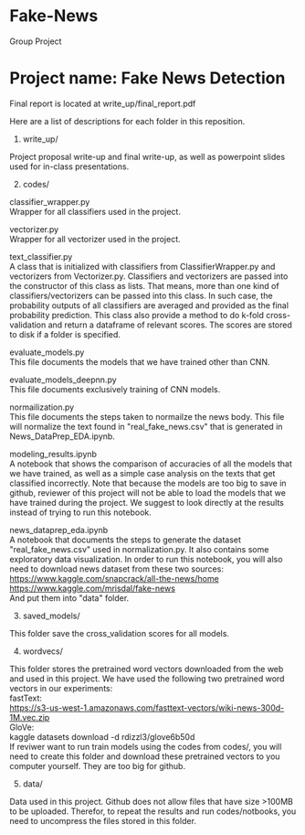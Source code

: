 # Fake-News
Group Project
# Project name: Fake News Detection   
Final report is located at write_up/final_report.pdf   


Here are a list of descriptions for each folder in this reposition.   
1. write_up/   

Project proposal write-up and final write-up, as well as powerpoint slides used for in-class presentations.

2. codes/   

classifier_wrapper.py   
Wrapper for all classifiers used in the project.     

vectorizer.py   
Wrapper for all vectorizer used in the project.

text_classifier.py   
A class that is initialized with classifiers from ClassifierWrapper.py and vectorizers from Vectorizer.py. Classifiers and vectorizers are passed into the constructor of this class as lists. That means, more than one kind of classifiers/vectorizers can be passed into this class. In such case, the probability outputs of all classifiers are averaged and provided as the final probability prediction. This class also provide a method to do k-fold cross-validation and return a dataframe of relevant scores. The scores are stored to disk if a folder is specified.

evaluate_models.py   
This file documents the models that we have trained other than CNN.

evaluate_models_deepnn.py   
This file documents exclusively training of CNN models.

normailization.py   
This file documents the steps taken to normailze the news body. This file will normalize the text found in "real_fake_news.csv" that is generated in News_DataPrep_EDA.ipynb.

modeling_results.ipynb   
A notebook that shows the comparison of accuracies of all the models that we have trained, as well as a simple case analysis on the texts that get classified incorrectly. Note that because the models are too big to save in github, reviewer of this project will not be able to load the models that we have trained during the project. We suggest to look directly at the results instead of trying to run this notebook.

news_dataprep_eda.ipynb   
A notebook that documents the steps to generate the dataset "real_fake_news.csv" used in normalization.py. It also contains some exploratory data visualization. In order to run this notebook, you will also need to download news dataset from these two sources:   
https://www.kaggle.com/snapcrack/all-the-news/home   
https://www.kaggle.com/mrisdal/fake-news   
And put them into "data" folder.   

3. saved_models/   

This folder save the cross_validation scores for all models.

4. wordvecs/    

This folder stores the pretrained word vectors downloaded from the web and used in this project. We have used the following two pretrained word vectors in our experiments:     
fastText:   
https://s3-us-west-1.amazonaws.com/fasttext-vectors/wiki-news-300d-1M.vec.zip   
GloVe:    
kaggle datasets download -d rdizzl3/glove6b50d   
If reviwer want to run train models using the codes from codes/, you will need to create this folder and download these pretrained vectors to you computer yourself. They are too big for github.


5. data/   

Data used in this project. Github does not allow files that have size >100MB to be uploaded. Therefor, to repeat the results and run codes/notbooks, you need to uncompress the files stored in this folder.
